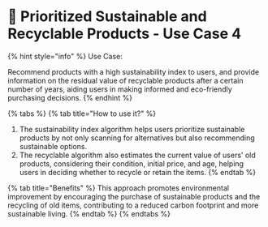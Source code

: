 # 🎯 Prioritized Sustainable and Recyclable Products - Use Case 4

{% hint style="info" %}
Use Case:

Recommend products with a high sustainability index to users, and provide information on the residual value of recyclable products after a certain number of years, aiding users in making informed and eco-friendly purchasing decisions.
{% endhint %}

{% tabs %}
{% tab title="How to use it?" %}
1. &#x20;The sustainability index algorithm helps users prioritize sustainable products by not only scanning for alternatives but also recommending sustainable options.
2. &#x20;The recyclable algorithm also estimates the current value of users' old products, considering their condition, initial price, and age, helping users in deciding whether to recycle or retain the items.
{% endtab %}

{% tab title="Benefits" %}
This approach promotes environmental improvement by encouraging the purchase of sustainable products and the recycling of old items, contributing to a reduced carbon footprint and more sustainable living.
{% endtab %}
{% endtabs %}
